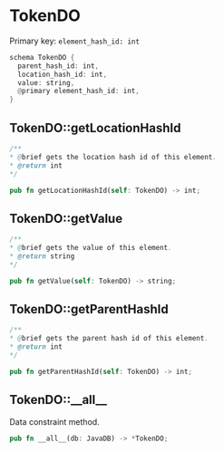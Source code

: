 # TokenDO

Primary key: `element_hash_id: int`

```rust
schema TokenDO {
  parent_hash_id: int,
  location_hash_id: int,
  value: string,
  @primary element_hash_id: int,
}
```
## TokenDO::getLocationHashId

```java
/**
* @brief gets the location hash id of this element.
* @return int
*/
```
```rust
pub fn getLocationHashId(self: TokenDO) -> int;
```
## TokenDO::getValue

```java
/**
* @brief gets the value of this element.
* @return string
*/
```
```rust
pub fn getValue(self: TokenDO) -> string;
```
## TokenDO::getParentHashId

```java
/**
* @brief gets the parent hash id of this element.
* @return int
*/
```
```rust
pub fn getParentHashId(self: TokenDO) -> int;
```
## TokenDO::\_\_all\_\_

Data constraint method.

```rust
pub fn __all__(db: JavaDB) -> *TokenDO;
```
